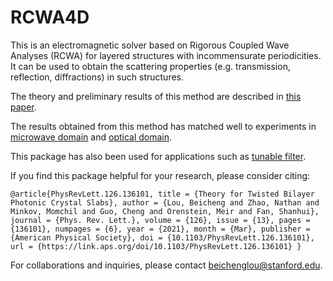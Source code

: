 # RCWA4D

This is an electromagnetic solver based on Rigorous Coupled Wave Analyses (RCWA) for layered structures with incommensurate periodicities. It can be used to obtain the scattering properties (e.g. transmission, reflection, diffractions) in such structures.

The theory and preliminary results of this method are described in [this paper](https://journals.aps.org/prl/abstract/10.1103/PhysRevLett.126.136101).

The results obtained from this method has matched well to experiments in [microwave domain](https://www.science.org/doi/10.1126/sciadv.add4339) and [optical domain](https://www.science.org/doi/10.1126/sciadv.adh8498).

This package has also been used for applications such as [tunable filter](https://pubs.acs.org/doi/10.1021/acsphotonics.1c01263).



If you find this package helpful for your research, please consider citing:

`@article{PhysRevLett.126.136101,
  title = {Theory for Twisted Bilayer Photonic Crystal Slabs},
  author = {Lou, Beicheng and Zhao, Nathan and Minkov, Momchil and Guo, Cheng and Orenstein, Meir and Fan, Shanhui},
  journal = {Phys. Rev. Lett.},
  volume = {126},
  issue = {13},
  pages = {136101},
  numpages = {6},
  year = {2021},
  month = {Mar},
  publisher = {American Physical Society},
  doi = {10.1103/PhysRevLett.126.136101},
  url = {https://link.aps.org/doi/10.1103/PhysRevLett.126.136101}
}`



For collaborations and inquiries, please contact beichenglou@stanford.edu.